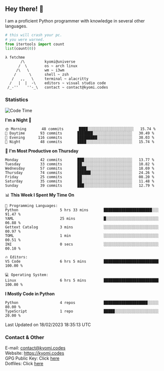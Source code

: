 ## Hey there! 👋
I am a proficient Python programmer with knowledge in several other languages.

```py
# this will crash your pc.
# you were warned.
from itertools import count
list(count(0))
```

```
λ fetchme
       /\         kyomi@universe
      /  \        os ~ arch linux
     /\   \       wm ~ i3wm
    /      \      shell ~ zsh
   /   ,,   \     terminal ~ alacritty
  /   |  |  -\    editors ~ visual studio code
 /_-''    ''-_\   contact ~ contact@kyomi.codes
```

### Statistics
<!--START_SECTION:waka-->
![Code Time](http://img.shields.io/badge/Code%20Time-193%20hrs%2011%20mins-blue)

**I'm a Night 🦉** 

```text
🌞 Morning       48 commits       ████░░░░░░░░░░░░░░░░░░░░░   15.74 % 
🌆 Daytime       93 commits       ███████░░░░░░░░░░░░░░░░░░   30.49 % 
🌃 Evening      116 commits       █████████░░░░░░░░░░░░░░░░   38.03 % 
🌙 Night         48 commits       ████░░░░░░░░░░░░░░░░░░░░░   15.74 % 

```
📅 **I'm Most Productive on Thursday** 

```text
Monday          42 commits       ███░░░░░░░░░░░░░░░░░░░░░░   13.77 % 
Tuesday         33 commits       ██░░░░░░░░░░░░░░░░░░░░░░░   10.82 % 
Wednesday       57 commits       ████░░░░░░░░░░░░░░░░░░░░░   18.69 % 
Thursday        74 commits       ██████░░░░░░░░░░░░░░░░░░░   24.26 % 
Friday          25 commits       ██░░░░░░░░░░░░░░░░░░░░░░░   08.20 % 
Saturday        35 commits       ██░░░░░░░░░░░░░░░░░░░░░░░   11.48 % 
Sunday          39 commits       ███░░░░░░░░░░░░░░░░░░░░░░   12.79 % 

```


📊 **This Week I Spent My Time On** 

```text
💬 Programming Languages: 
Python                   5 hrs 33 mins       ██████████████████████░░░   91.47 % 
YAML                     25 mins             █░░░░░░░░░░░░░░░░░░░░░░░░   06.88 % 
Gettext Catalog          3 mins              ░░░░░░░░░░░░░░░░░░░░░░░░░   00.97 % 
TOML                     1 min               ░░░░░░░░░░░░░░░░░░░░░░░░░   00.51 % 
INI                      0 secs              ░░░░░░░░░░░░░░░░░░░░░░░░░   00.10 % 

🔥 Editors: 
VS Code                  6 hrs 5 mins        █████████████████████████   100.00 % 

💻 Operating System: 
Linux                    6 hrs 5 mins        █████████████████████████   100.00 % 

```

**I Mostly Code in Python** 

```text
Python                   4 repos             ████████████████████░░░░░   80.00 % 
TypeScript               1 repo              █████░░░░░░░░░░░░░░░░░░░░   20.00 % 

```



 Last Updated on 18/02/2023 18:35:13 UTC
<!--END_SECTION:waka-->

### Contact & Other
E-mail: contact@kyomi.codes<br>
Website: https://kyomi.codes<br>
GPG Public Key: Click [here](https://github.com/bitterteriyaki.gpg)<br>
Dotfiles: Click [here](https://github.com/bitterteriyaki/dotfiles)

